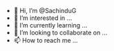 - 👋 Hi, I’m @SachinduG
- 👀 I’m interested in ...
- 🌱 I’m currently learning ...
- 💞️ I’m looking to collaborate on ...
- 📫 How to reach me ...

<!---
SachinduG/SachinduG is a ✨ special ✨ repository because its `README.md` (this file) appears on your GitHub profile.
You can click the Preview link to take a look at your changes.
--->
